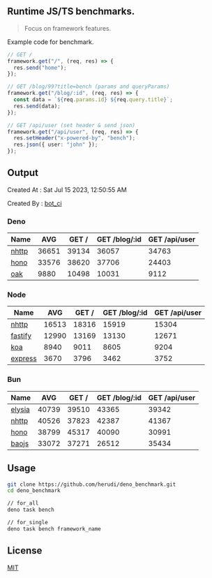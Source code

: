 ## Runtime JS/TS benchmarks.

> Focus on framework features.

Example code for benchmark.
```ts
// GET /
framework.get("/", (req, res) => {
  res.send("home");
});

// GET /blog/99?title=bench (params and queryParams)
framework.get("/blog/:id", (req, res) => {
  const data = `${req.params.id} ${req.query.title}`;
  res.send(data);
});

// GET /api/user (set header & send json)
framework.get("/api/user", (req, res) => {
  res.setHeader("x-powered-by", "bench");
  res.json({ user: "john" });
});
```

## Output
Created At : Sat Jul 15 2023, 12:50:55 AM

Created By : [bot_ci](https://github.com/herudi/deno_benchmarks/commits?author=github-actions%5Bbot%5D)


### Deno
|Name|AVG|GET /|GET /blog/:id|GET /api/user|
|----|----|----|----|----|
|[nhttp](https://github.com/nhttp/nhttp)|36651|39134|36057|34763|
|[hono](https://github.com/honojs/hono)|33576|38620|37706|24403|
|[oak](https://github.com/oakserver/oak)|9880|10498|10031|9112|
  


### Node
|Name|AVG|GET /|GET /blog/:id|GET /api/user|
|----|----|----|----|----|
|[nhttp](https://github.com/nhttp/nhttp)|16513|18316|15919|15304|
|[fastify](https://github.com/fastify/fastify)|12990|13169|13130|12671|
|[koa](https://github.com/koajs/koa)|8940|9011|8605|9204|
|[express](https://github.com/expressjs/express)|3670|3796|3462|3752|
  


### Bun
|Name|AVG|GET /|GET /blog/:id|GET /api/user|
|----|----|----|----|----|
|[elysia](https://github.com/elysiajs/elysia)|40739|39510|43365|39342|
|[nhttp](https://github.com/nhttp/nhttp)|40526|37823|42387|41367|
|[hono](https://github.com/honojs/hono)|38799|45317|40090|30991|
|[baojs](https://github.com/mattreid1/baojs)|33072|37271|26512|35434|
  



## Usage

```bash
git clone https://github.com/herudi/deno_benchmark.git
cd deno_benchmark

// for_all
deno task bench

// for_single
deno task bench framework_name
```

## License

[MIT](LICENSE)

